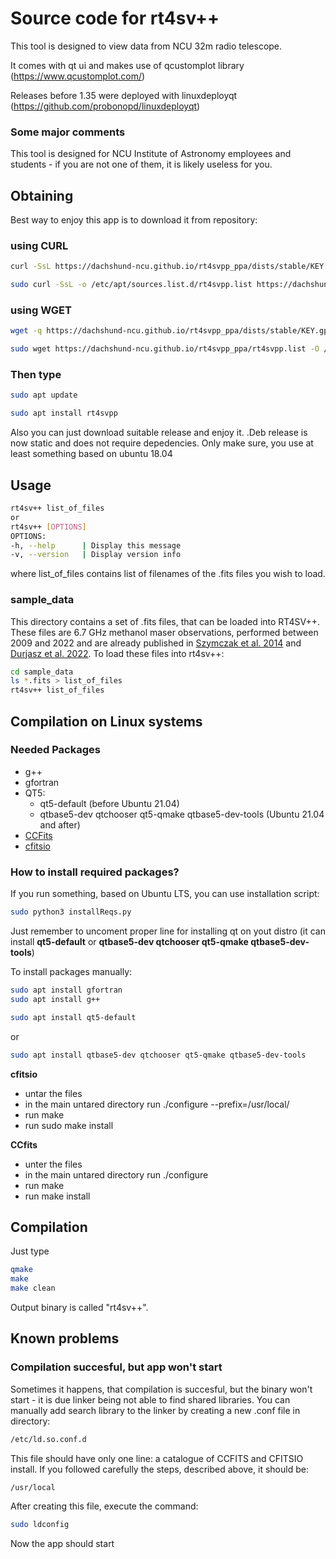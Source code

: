 # Source code for rt4sv++
This tool is designed to view data from NCU 32m radio telescope.

It comes with qt ui and makes use of qcustomplot library (https://www.qcustomplot.com/)

Releases before 1.35 were deployed with linuxdeployqt (https://github.com/probonopd/linuxdeployqt)



### Some major comments ###

This tool is designed for NCU Institute of Astronomy employees and students - if you are not one of them, it is likely useless for you.

## Obtaining ##
Best way to enjoy this app is to download it from repository:

### using CURL
```bash
curl -SsL https://dachshund-ncu.github.io/rt4svpp_ppa/dists/stable/KEY.gpg | sudo gpg --dearmor -o /etc/apt/trusted.gpg.d/rt4svpp-keyring.gpg
```
```bash
sudo curl -SsL -o /etc/apt/sources.list.d/rt4svpp.list https://dachshund-ncu.github.io/rt4svpp_ppa/rt4svpp.list
```

### using WGET
```bash
wget -q https://dachshund-ncu.github.io/rt4svpp_ppa/dists/stable/KEY.gpg -O- | sudo gpg --dearmor -o /etc/apt/trusted.gpg.d/rt4svpp-keyring.gpg
```
```bash
sudo wget https://dachshund-ncu.github.io/rt4svpp_ppa/rt4svpp.list -O /etc/apt/sources.list.d/rt4svpp.list
```

### Then type
```bash
sudo apt update
```
```bash
sudo apt install rt4svpp
```

Also you can just download suitable release and enjoy it. .Deb release is now static and does not require depedencies. Only make sure, you use at least something based on ubuntu 18.04


## Usage ##
```bash
rt4sv++ list_of_files
or 
rt4sv++ [OPTIONS] 
OPTIONS: 
-h, --help      | Display this message 
-v, --version   | Display version info 
```
where list_of_files contains list of filenames of the .fits files you wish to load. 

### sample_data ###
This directory contains a set of .fits files, that can be loaded into RT4SV++. These files are 6.7 GHz methanol maser observations, performed between 2009 and 2022 and are already published in [Szymczak et al. 2014](https://ui.adsabs.harvard.edu/abs/2014MNRAS.439..407S/abstract) and [Durjasz et al. 2022](https://ui.adsabs.harvard.edu/abs/2022arXiv220508759D/abstract). To load these files into rt4sv++:
```bash
cd sample_data
ls *.fits > list_of_files
rt4sv++ list_of_files
```


## Compilation on Linux systems ##

### Needed Packages ###
- g++
- gfortran
- QT5:
  - qt5-default (before Ubuntu 21.04)
  - qtbase5-dev qtchooser qt5-qmake qtbase5-dev-tools (Ubuntu 21.04 and after)
- [CCFits](https://heasarc.gsfc.nasa.gov/fitsio/CCfits/)
- [cfitsio](https://heasarc.gsfc.nasa.gov/docs/software/fitsio/fitsio.html)


### How to install required packages? ###
If you run something, based on Ubuntu LTS, you can use installation script: 
```bash
sudo python3 installReqs.py
```
Just remember to uncoment proper line for installing qt on yout distro (it can install **qt5-default** or **qtbase5-dev qtchooser qt5-qmake qtbase5-dev-tools**)

To install packages manually:
```bash
sudo apt install gfortran
sudo apt install g++
```
```bash
sudo apt install qt5-default
```
or
```bash
sudo apt install qtbase5-dev qtchooser qt5-qmake qtbase5-dev-tools
```


**cfitsio**
* untar the files
* in the main untared directory run ./configure --prefix=/usr/local/
* run make
* run sudo make install


**CCfits**
* unter the files
* in the main untared directory run ./configure
* run make
* run make install

## Compilation ##
Just type
```bash
qmake
make
make clean
```
Output binary is called "rt4sv++".


## Known problems ##
### Compilation succesful, but app won't start ###
Sometimes it happens, that compilation is succesful, but the binary won't start - it is due linker being not able to find shared libraries. You can manually add search library to the linker by creating a new .conf file in directory:
```bash
/etc/ld.so.conf.d 
```
This file should have only one line: a catalogue of CCFITS and CFITSIO install. If you followed carefully the steps, described above, it should be:
```bash
/usr/local
```
After creating this file, execute the command:
```bash
sudo ldconfig
```
Now the app should start
